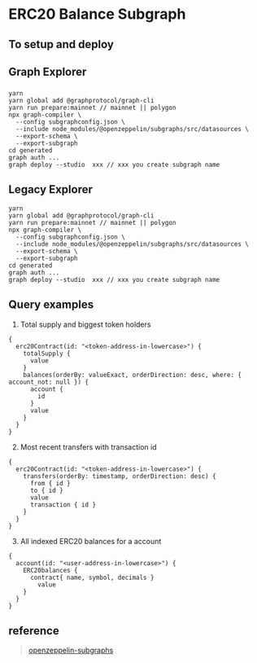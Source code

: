 # ERC20 Balance Subgraph


## To setup and deploy

## Graph Explorer

### 
```
yarn 
yarn global add @graphprotocol/graph-cli
yarn run prepare:mainnet // mainnet || polygon
npx graph-compiler \
  --config subgraphconfig.json \
  --include node_modules/@openzeppelin/subgraphs/src/datasources \
  --export-schema \
  --export-subgraph
cd generated
graph auth ...
graph deploy --studio  xxx // xxx you create subgraph name
```

## Legacy Explorer
```
yarn 
yarn global add @graphprotocol/graph-cli
yarn run prepare:mainnet // mainnet || polygon
npx graph-compiler \
  --config subgraphconfig.json \
  --include node_modules/@openzeppelin/subgraphs/src/datasources \
  --export-schema \
  --export-subgraph
cd generated
graph auth ...
graph deploy --studio  xxx // xxx you create subgraph name
```


## Query examples
1. Total supply and biggest token holders
```
{
  erc20Contract(id: "<token-address-in-lowercase>") {
    totalSupply {
      value
    }
    balances(orderBy: valueExact, orderDirection: desc, where: { account_not: null }) {
      account {
        id
      }
      value
    }
  }
}
```

2. Most recent transfers with transaction id
```
{
  erc20Contract(id: "<token-address-in-lowercase>") {
    transfers(orderBy: timestamp, orderDirection: desc) {
      from { id }
      to { id }
      value
      transaction { id }
    }
  }
}
```
3. All indexed ERC20 balances for a account
```
{
  account(id: "<user-address-in-lowercase>") {
    ERC20balances {
      contract{ name, symbol, decimals }
    	value
    }
  }
}
```




## reference
>[openzeppelin-subgraphs](https://github.com/OpenZeppelin/openzeppelin-subgraphs)
